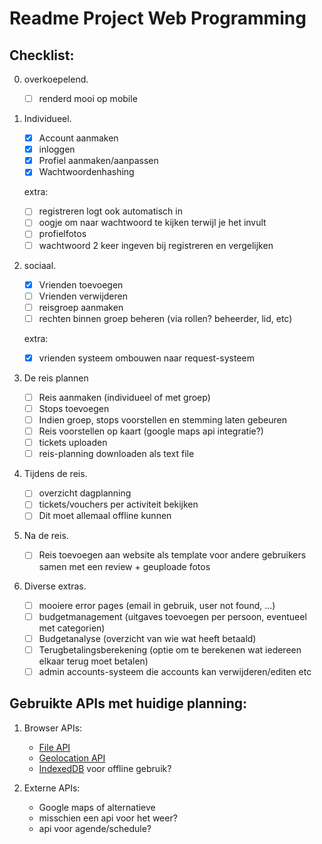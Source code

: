 # Readme Project Web Programming

## Checklist:
0. overkoepelend.

    - [ ] renderd mooi op mobile

1. Individueel.

    - [x] Account aanmaken 
    - [x] inloggen
    - [x] Profiel aanmaken/aanpassen
    - [x] Wachtwoordenhashing

    extra:
    - [ ] registreren logt ook automatisch in
    - [ ] oogje om naar wachtwoord te kijken terwijl je het invult
    - [ ] profielfotos
    - [ ] wachtwoord 2 keer ingeven bij registreren en vergelijken

2. sociaal.

    - [x] Vrienden toevoegen
    - [ ] Vrienden verwijderen
    - [ ] reisgroep aanmaken
    - [ ] rechten binnen groep beheren (via rollen? beheerder, lid, etc)

    extra:
    - [x] vrienden systeem ombouwen naar request-systeem

3. De reis plannen

    - [ ] Reis aanmaken (individueel of met groep)
    - [ ] Stops toevoegen
    - [ ] Indien groep, stops voorstellen en stemming laten gebeuren
    - [ ] Reis voorstellen op kaart (google maps api integratie?)
    - [ ] tickets uploaden
    - [ ] reis-planning downloaden als text file

4. Tijdens de reis.

    - [ ] overzicht dagplanning
    - [ ] tickets/vouchers per activiteit bekijken
    - [ ] Dit moet allemaal offline kunnen

5. Na de reis.

    - [ ] Reis toevoegen aan website als template voor andere gebruikers samen met een review + geuploade fotos

6. Diverse extras.

    - [ ] mooiere error pages (email in gebruik, user not found, ...)
    - [ ] budgetmanagement (uitgaves toevoegen per persoon, eventueel met categorien)
    - [ ] Budgetanalyse (overzicht van wie wat heeft betaald)
    - [ ] Terugbetalingsberekening (optie om te berekenen wat iedereen elkaar terug moet betalen)
    - [ ] admin accounts-systeem die accounts kan verwijderen/editen etc

## Gebruikte APIs met huidige planning:

1. Browser APIs:
    - [File API](https://www.example.com)
    - [Geolocation API](https://developer.mozilla.org/en-US/docs/Web/API/Geolocation_API)
    - [IndexedDB](https://developer.mozilla.org/en-US/docs/Web/API/IndexedDB_API) voor offline gebruik?

2. Externe APIs:
    - Google maps of alternatieve
    - misschien een api voor het weer?
    - api voor agende/schedule?
    
